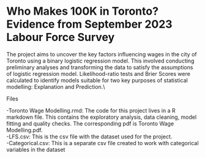 # Who Makes 100K in Toronto? Evidence from September 2023 Labour Force Survey

The project aims to uncover the key factors influencing wages in the city of Toronto using a binary logistic regression model. This involved conducting preliminary analyses and transforming the data to satisfy the assumptions of logistic regression model. Likelihood-ratio tests and Brier Scores were calculated to identify models suitable for two key purposes of statistical modelling: Explanation and Prediction.\

Files

-Toronto Wage Modelling.rmd: The code for this project lives in a R markdown file. This contains the exploratory analysis, data cleaning, model fitting and quality checks. The corresponding pdf is Toronto Wage Modelling.pdf.\
-LFS.csv: This is the csv file with the dataset used for the project.\
-Categorical.csv: This is a separate csv file created to work with categorical variables in the dataset
